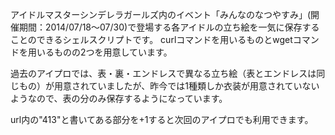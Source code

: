 アイドルマスターシンデレラガールズ内のイベント「みんなのなつやすみ」(開催期間：2014/07/18〜07/30)で登場する各アイドルの立ち絵を一気に保存することのできるシェルスクリプトです。
curlコマンドを用いるものとwgetコマンドを用いるものの2つを用意しています。

過去のアイプロでは、表・裏・エンドレスで異なる立ち絵（表とエンドレスは同じもの）が用意されていましたが、昨今では1種類しか衣装が用意されていないようなので、表の分のみ保存するようになっています。

url内の"413"と書いてある部分を+1すると次回のアイプロでも利用できます。